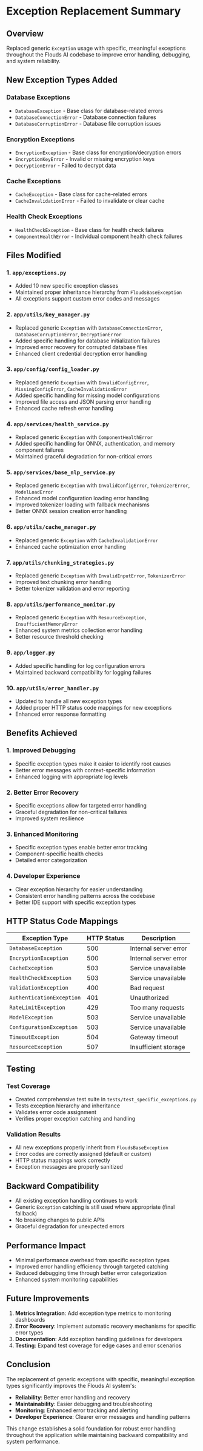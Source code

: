 # Exception Replacement Summary

## Overview
Replaced generic `Exception` usage with specific, meaningful exceptions throughout the Flouds AI codebase to improve error handling, debugging, and system reliability.

## New Exception Types Added

### Database Exceptions
- `DatabaseException` - Base class for database-related errors
- `DatabaseConnectionError` - Database connection failures
- `DatabaseCorruptionError` - Database file corruption issues

### Encryption Exceptions
- `EncryptionException` - Base class for encryption/decryption errors
- `EncryptionKeyError` - Invalid or missing encryption keys
- `DecryptionError` - Failed to decrypt data

### Cache Exceptions
- `CacheException` - Base class for cache-related errors
- `CacheInvalidationError` - Failed to invalidate or clear cache

### Health Check Exceptions
- `HealthCheckException` - Base class for health check failures
- `ComponentHealthError` - Individual component health check failures

## Files Modified

### 1. `app/exceptions.py`
- Added 10 new specific exception classes
- Maintained proper inheritance hierarchy from `FloudsBaseException`
- All exceptions support custom error codes and messages

### 2. `app/utils/key_manager.py`
- Replaced generic `Exception` with `DatabaseConnectionError`, `DatabaseCorruptionError`, `DecryptionError`
- Added specific handling for database initialization failures
- Improved error recovery for corrupted database files
- Enhanced client credential decryption error handling

### 3. `app/config/config_loader.py`
- Replaced generic `Exception` with `InvalidConfigError`, `MissingConfigError`, `CacheInvalidationError`
- Added specific handling for missing model configurations
- Improved file access and JSON parsing error handling
- Enhanced cache refresh error handling

### 4. `app/services/health_service.py`
- Replaced generic `Exception` with `ComponentHealthError`
- Added specific handling for ONNX, authentication, and memory component failures
- Maintained graceful degradation for non-critical errors

### 5. `app/services/base_nlp_service.py`
- Replaced generic `Exception` with `InvalidConfigError`, `TokenizerError`, `ModelLoadError`
- Enhanced model configuration loading error handling
- Improved tokenizer loading with fallback mechanisms
- Better ONNX session creation error handling

### 6. `app/utils/cache_manager.py`
- Replaced generic `Exception` with `CacheInvalidationError`
- Enhanced cache optimization error handling

### 7. `app/utils/chunking_strategies.py`
- Replaced generic `Exception` with `InvalidInputError`, `TokenizerError`
- Improved text chunking error handling
- Better tokenizer validation and error reporting

### 8. `app/utils/performance_monitor.py`
- Replaced generic `Exception` with `ResourceException`, `InsufficientMemoryError`
- Enhanced system metrics collection error handling
- Better resource threshold checking

### 9. `app/logger.py`
- Added specific handling for log configuration errors
- Maintained backward compatibility for logging failures

### 10. `app/utils/error_handler.py`
- Updated to handle all new exception types
- Added proper HTTP status code mappings for new exceptions
- Enhanced error response formatting

## Benefits Achieved

### 1. **Improved Debugging**
- Specific exception types make it easier to identify root causes
- Better error messages with context-specific information
- Enhanced logging with appropriate log levels

### 2. **Better Error Recovery**
- Specific exceptions allow for targeted error handling
- Graceful degradation for non-critical failures
- Improved system resilience

### 3. **Enhanced Monitoring**
- Specific exception types enable better error tracking
- Component-specific health checks
- Detailed error categorization

### 4. **Developer Experience**
- Clear exception hierarchy for easier understanding
- Consistent error handling patterns across the codebase
- Better IDE support with specific exception types

## HTTP Status Code Mappings

| Exception Type | HTTP Status | Description |
|----------------|-------------|-------------|
| `DatabaseException` | 500 | Internal server error |
| `EncryptionException` | 500 | Internal server error |
| `CacheException` | 503 | Service unavailable |
| `HealthCheckException` | 503 | Service unavailable |
| `ValidationException` | 400 | Bad request |
| `AuthenticationException` | 401 | Unauthorized |
| `RateLimitException` | 429 | Too many requests |
| `ModelException` | 503 | Service unavailable |
| `ConfigurationException` | 503 | Service unavailable |
| `TimeoutException` | 504 | Gateway timeout |
| `ResourceException` | 507 | Insufficient storage |

## Testing

### Test Coverage
- Created comprehensive test suite in `tests/test_specific_exceptions.py`
- Tests exception hierarchy and inheritance
- Validates error code assignment
- Verifies proper exception catching and handling

### Validation Results
- All new exceptions properly inherit from `FloudsBaseException`
- Error codes are correctly assigned (default or custom)
- HTTP status mappings work correctly
- Exception messages are properly sanitized

## Backward Compatibility

- All existing exception handling continues to work
- Generic `Exception` catching is still used where appropriate (final fallback)
- No breaking changes to public APIs
- Graceful degradation for unexpected errors

## Performance Impact

- Minimal performance overhead from specific exception types
- Improved error handling efficiency through targeted catching
- Reduced debugging time through better error categorization
- Enhanced system monitoring capabilities

## Future Improvements

1. **Metrics Integration**: Add exception type metrics to monitoring dashboards
2. **Error Recovery**: Implement automatic recovery mechanisms for specific error types
3. **Documentation**: Add exception handling guidelines for developers
4. **Testing**: Expand test coverage for edge cases and error scenarios

## Conclusion

The replacement of generic exceptions with specific, meaningful exception types significantly improves the Flouds AI system's:
- **Reliability**: Better error handling and recovery
- **Maintainability**: Easier debugging and troubleshooting
- **Monitoring**: Enhanced error tracking and alerting
- **Developer Experience**: Clearer error messages and handling patterns

This change establishes a solid foundation for robust error handling throughout the application while maintaining backward compatibility and system performance.